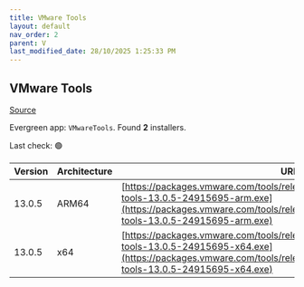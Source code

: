 ```yaml
---
title: VMware Tools
layout: default
nav_order: 2
parent: V
last_modified_date: 28/10/2025 1:25:33 PM
---
```


## VMware Tools

[Source](https://docs.vmware.com/en/VMware-Tools/index.html)

Evergreen app: `VMwareTools`. Found **2** installers.

Last check: 🟢

| Version | Architecture | URI                                                                                                                                                                                                      |
| ------- | ------------ | -------------------------------------------------------------------------------------------------------------------------------------------------------------------------------------------------------- |
| 13.0.5  | ARM64        | [https://packages.vmware.com/tools/releases/13.0.5/windows/arm/VMware-tools-13.0.5-24915695-arm.exe](https://packages.vmware.com/tools/releases/13.0.5/windows/arm/VMware-tools-13.0.5-24915695-arm.exe) |
| 13.0.5  | x64          | [https://packages.vmware.com/tools/releases/13.0.5/windows/x64/VMware-tools-13.0.5-24915695-x64.exe](https://packages.vmware.com/tools/releases/13.0.5/windows/x64/VMware-tools-13.0.5-24915695-x64.exe) |

